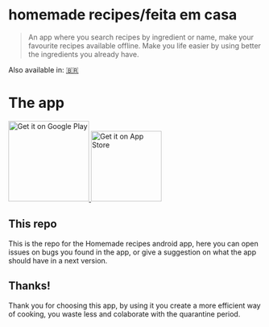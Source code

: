 # homemade recipes/feita em casa

> An app where you search recipes by ingredient or name, make your favourite
> recipes available offline. Make you life easier by using better the ingredients
> you already have.

Also available in: [🇧🇷](README.pt.md)


# The app

<a href='https://play.google.com/store/apps/details?id=br.com.feitaemcasa&pcampaignid=pcampaignidMKT-Other-global-all-co-prtnr-py-PartBadge-Mar2515-1'>
  <img width="160px" alt='Get it on Google Play' src='https://play.google.com/intl/en_us/badges/static/images/badges/en_badge_web_generic.png'/>
</a> 
<a href="https://apps.apple.com/us/app/feita-em-casa/id1529540506?mt=8">
  <img width="140px" alt="Get it on App Store" src="https://linkmaker.itunes.apple.com/en-us/badge-lrg.svg?releaseDate=2020-08-28&kind=iossoftware&bubble=ios_apps"/>
</a>
  

## This repo

This is the repo for the Homemade recipes android app, here you can open issues on bugs
you found in the app, or give a suggestion on what the app should have in a next
version.


## Thanks!

Thank you for choosing this app, by using it you create a more efficient way of
cooking, you waste less and colaborate with the quarantine period.
